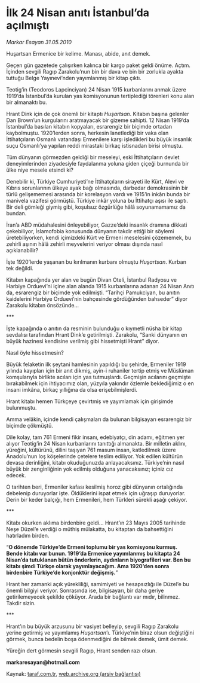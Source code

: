 # İlk 24 Nisan anıtı İstanbul’da açılmıştı

*Markar Esayan 31.05.2010*

<div class="yazi"><p>Huşartsan Ermenice bir kelime. Manası, abide, anıt demek.</p>
<p>Geçen gün gazetede çalışırken kalınca bir kargo paket geldi önüme. Açtım. İçinden sevgili Ragıp Zarakolu’nun bin bir dava ve bin bir zorlukla ayakta tuttuğu Belge Yayınevi’nden yayımlanmış bir kitap çıktı.</p>
<p>Teotig’in (Teodoros Lapcinciyan) 24 Nisan 1915 kurbanlarını anmak üzere 1919’da İstanbul’da kurulan yas komisyonunun tertiplediği törenleri konu alan bir almanaktı bu.</p>
<p>Hrant Dink için de çok önemli bir kitaptı <i>Huşartsan</i>. Kitabın başına gelenler Dan Brown’un kurgularını aratmayacak bir gizeme sahipti. 12 Nisan 1919’da İstanbul’da basılan kitabın kopyaları, esrarengiz bir biçimde ortadan kaybolmuştu. 1920’lerden sonra, herkesin lanetlediği bir vaka olan İttihatçıların Osmanlı vatandaşı Ermenilere karşı işledikleri bu büyük insanlık suçu Osmanlı’ya yapılan reddi mirastaki birkaç istisnadan birisi olmuştu. </p>
<p>Tüm dünyanın görmezden geldiği bir meseleyi, eski İttihatçıların devlet deneyimlerinden ziyadesiyle faydalanma yoluna giden çiçeği burnunda bir ülke niye mesele etsindi ki?</p>
<p>Denebilir ki, Türkiye Cumhuriyeti’ne İttihatçıların sirayeti ile Kürt, Alevi ve Kıbrıs sorunlarının ülkeye ayak bağı olmasında, darbedar demokrasinin bir türlü gelişememesi arasında bir korelasyon vardı ve 1915’in inkârı bunda bir manivela vazifesi görmüştü. Türkiye inkâr yoluna bu İttihatçı aşısı ile saptı. Bir deli gömleği giymiş gibi, koşulsuz özgürlüğe hâlâ soyunamamamız da bundan. </p>
<p>İran’a ABD müdahalesini önleyebiliyor, Gazze’deki insanlık dramına dikkati çekebiliyor, İslamofobia konusunda dünyanın takdir ettiği bir söylemi üretebiliyorken, kendi içimizdeki Kürt ve Ermeni meselesini çözememek, bu zehirli aşının hâlâ zehirli meyvelerini veriyor olması dışında nasıl açıklanabilir?</p>
<p>İşte 1920’lerde yaşanan bu kırılmanın kurbanı olmuştu <i>Huşartsan</i>. Kurban tek değildi. </p>
<p>Kitabın kapağında yer alan ve bugün Divan Oteli, İstanbul Radyosu ve Harbiye Orduevi’ni içine alan alanda 1915 kurbanlarına adanan 24 Nisan Anıtı da, esrarengiz bir biçimde yok edilmişti. “Tarihçi Pamukciyan, bu anıtın kaidelerini Harbiye Orduevi’nin bahçesinde gördüğünden bahseder” diyor Zarakolu kitabın önsözünde...</p>
<p>***</p>
<p>İşte kapağında o anıtın da resminin bulunduğu o kıymetli nüsha bir kitap sevdalısı tarafından Hrant Dink’e getirilmişti. Zarakolu, “Sanki dünyanın en büyük hazinesi kendisine verilmiş gibi hissetmişti Hrant” diyor.</p>
<p>Nasıl öyle hissetmesin? </p>
<p>Büyük felaketin ilk şeytani hamlesinin yapıldığı bu şehirde, Ermeniler 1919 yılında kayıpları için bir anıt dikmiş, ayin-i ruhaniler tertip etmiş ve Müslüman komşularıyla birlikte acıları için yas tutmuşlardı. Geçmişin acılarını geçmişte bırakabilmek için ihtiyacımız olan, yüzyıla yakındır özlemle beklediğimiz o en insani imkâna, birkaç yıllığına da olsa erişebilmişlerdi. </p>
<p>Hrant kitabı hemen Türkçeye çevirtmiş ve yayımlamak için girişimde bulunmuştu.</p>
<p>Amma velâkin, içinde kendi çalışmaları da bulunan bilgisayarı esrarengiz bir biçimde çökmüştü.</p>
<p>Dile kolay, tam 761 Ermeni fikir insanı, edebiyatçı, din adamı, eğitmen yer alıyor Teotig’in 24 Nisan kurbanlarını tanıttığı almanakta. Bir milletin aklını, yüreğini, kültürünü, dilini taşıyan 761 masum insan, katledilmek üzere Anadolu’nun loş köşelerinde çetelere teslim ediliyor. Yok edilen kültürün devasa derinliğini, kitabı okuduğunuzda anlayacaksınız. Türkiye’nin nasıl büyük bir zenginliğinin yok edilmiş olduğuna yanacaksınız; içiniz cız edecek.</p>
<p>O tarihten beri, Ermeniler kafası kesilmiş horoz gibi dünyanın ortalığında debelenip duruyorlar işte. Öldüklerini ispat etmek için uğraşıp duruyorlar. Derin bir keder balçığı, hem Ermenileri, hem Türkleri sürekli aşağı çekiyor.</p>
<p>***</p>
<p>Kitabı okurken aklıma birdenbire geldi... Hrant’ın 23 Mayıs 2005 tarihinde Neşe Düzel’e verdiği o müthiş mülakatta, bu kitaptan da bahsettiğini hatırladım birden.</p>
<p>“<b>O dönemde Türkiye’de Ermeni toplumu bir yas komisyonu kurmuş. Bende kitabı var bunun. 1919’da Ermenice yayımlanmış bu kitapta 24 Nisan’da tutuklanan bütün önderlerin, aydınların biyografileri var. Ben bu kitabı şimdi Türkçe olarak yayımlayacağım. Ama 1920’den sonra birdenbire Türkiye’de konjonktür değişmiş</b><b>.</b>”</p>
<p>Hrant her zamanki açık yürekliliği, samimiyeti ve hesapsızlığı ile Düzel’e bu önemli bilgiyi veriyor. Sonrasında ise, bilgisayarı, bir daha geriye getirilemeyecek şekilde çöküyor. Arada bir bağlantı var mıdır, bilinmez. Takdir sizin.</p>
<p>***</p>
<p>Hrant’ın bu büyük arzusunu bir vasiyet belleyip, sevgili Ragıp Zarakolu yerine getirmiş ve yayımlamış <i>Huşartsan</i>’ı. Türkiye’nin biraz olsun değiştiğini görmek, bunca bedelin boşa ödenmediğini de bilmek demek, ümit demek.</p>
<p>Yüreğin dert görmesin sevgili Ragıp, Hrant senden razı olsun.</p><b>markaresayan@hotmail.com</b></div>

Kaynak: [taraf.com.tr](http://www.taraf.com.tr:80/markar-esayan/makale-ilk-24-nisan-aniti-istanbul-da-acilmisti.htm), [web.archive.org (arşiv bağlantısı)](http://web.archive.org/web/20100602191601/http://www.taraf.com.tr:80/markar-esayan/makale-ilk-24-nisan-aniti-istanbul-da-acilmisti.htm)
